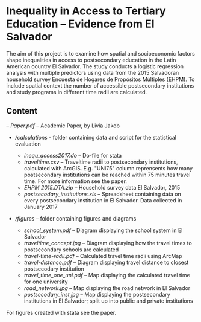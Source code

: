 # Inequality in Access to Tertiary Education – Evidence from El Salvador

The aim of this project is to examine how spatial and socioeconomic factors shape inequalities in access to postsecondary education in the Latin American country El Salvador. The study conducts a logistic regression analysis with multiple predictors using data from the 2015 Salvadoran household survey Encuesta de Hogares de Propósitos Múltiples (EHPM). To include spatial context the number of accessible postsecondary institutions and study programs in different time radii are calculated.

## Content

 – *Paper.pdf* – Academic Paper, by Livia Jakob

- */calculations* - folder containing data and script for the statistical evaluation
  - *inequ_access2017.do* – Do-file for stata 
  - *traveltime.csv* – Traveltime radii to postsecondary institutions, calculated with ArcGIS. E.g. "UNI75" column reprensents how many postsecondary institutions can be reached within 75 minutes travel time. For more information see the paper.
  - *EHPM 2015.DTA.zip* – Household survey data El Salvador, 2015
  - *postsecodary_institutions.xls* – Spreadsheet containing data on every postsecondary institution in El Salvador. Data collected in January 2017
  
- */figures* – folder containing figures and diagrams
  - *school_system.pdf* – Diagram displaying the school system in El Salvador
  - *traveltime_concept.jpg* – Diagram displaying how the travel times to postsecondary schools are calculated
  - *travel-time-radii.pdf* – Calculated travel time radii using ArcMap
  - *travel-distance.pdf* – Diagram displaying travel distance to closest postsecodary institution
  - *travel_time_one_uni.pdf* – Map displaying the calculated travel time for one university
  - *road_network.jpg* – Map displaying the road network in El Salvador
  - *postsecodary_inst.jpg* – Map displaying the postsecondary institutions in El Salvador; split up into public and private institutions
  
For figures created with stata see the paper.
  

